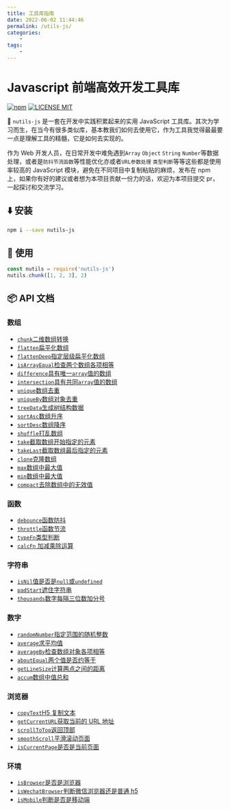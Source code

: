 ```yaml
---
title: 工具库指南
date: 2022-06-02 11:44:46
permalink: /utils-js/
categories:
    -
tags:
    -
---
```


# Javascript 前端高效开发工具库

[![npm](https://img.shields.io/npm/v/nutils-js.svg)](https://www.npmjs.com/package/nutils-js)
[![LICENSE MIT](https://img.shields.io/npm/l/nutils-js.svg)](https://www.npmjs.com/package/nutils-js)

:rocket: `nutils-js` 是一套在开发中实践积累起来的实用 JavaScript 工具库。其次为学习而生，在当今有很多类似库，基本教我们如何去使用它，作为工具我觉得最最要一点是理解工具的精髓，它是如何去实现的。

作为 Web 开发人员，在日常开发中难免遇到`Array` `Object` `String` `Number`等数据处理，或者是`防抖节流函数`等性能优化亦或者`URL参数处理` `类型判断`等等这些都是使用率较高的 JavaScript 模块，避免在不同项目中复制粘贴的麻烦，发布在 npm 上，如果你有好的建议或者想为本项目贡献一份力的话，欢迎为本项目提交 pr，一起探讨和交流学习。

## :arrow_down: 安装

```bash
npm i --save nutils-js
```

## :beers: 使用

```js
const nutils = require('nutils-js')
nutils.chunk([1, 2, 3], 2)
```

## :package: API 文档

### 数组

- [`chunk`二维数组转换](/utils/Array/chunk转换二维数组)
- [`flatten`扁平化数组](/utils/Array/flatten扁平化数组)
- [`flattenDeep`指定层级扁平化数组](/utils/Array/flattenDeep指定层级扁平化数组)
- [`isArrayEqual`检查两个数组各项相等](/utils/Array/isArrayEqual检查两个数组各项相等)
- [`difference`具有唯一`array`值的数组](/utils/Array/diffArray唯一值数组)
- [`intersection`具有共同`array`值的数组](/utils/Array/intersection共有值数组)
- [`unique`数组去重](/utils/Array/unique数组去重)
- [`uniqueBy`数组对象去重](/utils/Array/uniqueBy数组对象去重)
- [`treeData`生成树结构数据](/utils/Array/treeData生成树结构数据)
- [`sortAsc`数组升序](/utils/Array/sortAsc数组升序)
- [`sortDesc`数组降序](/utils/Array/sortDesc数组降序)
- [`shuffle`打乱数组](/utils/Array/shuffle打乱数组)
- [`take`截取数组开始指定的元素](/utils/Array/take截取数组开始指定的元素)
- [`takeLast`截取数组最后指定的元素](/utils/Array/takeLast截取数组最后指定的元素)
- [`clone`克隆数组](/utils/Array/clone克隆数组)
- [`max`数组中最大值](/utils/Array/max数组中最大值)
- [`min`数组中最大值](/utils/Array/min数组中最大值)
- [`compact`去除数组中的无效值](/utils/Array/compact去除数组中的无效值)

### 函数

- [`debounce`函数防抖](###`debounce`函数防抖)
- [`throttle`函数节流](###`throttle`函数节流)
- [`typeFn`类型判断](###`typeFn`类型判断)
- [`calcFn` 加减乘除运算](###`calcFn`加减乘除运算)

### 字符串

- [`isNil`值是否是`null`或`undefined`](###`isNil`值是否是`null`或`undefined`)
- [`padStart`遮住字符串](###`padStart`遮住字符串)
- [`thousands`数字每隔三位数加分号](###`thousands`数字每隔三位数加分号)

### 数字

- [`randomNumber`指定范围的随机整数](###`randomNumber`指定范围的随机整数)
- [`average`求平均值](###`average`求平均值)
- [`averageBy`检查数组对象各项相等](###`averageBy`检查数组对象各项相等)
- [`aboutEqual`两个值是否约等于](###`aboutEqual`两个值是否约等于)
- [`getLineSize`计算两点之间的距离](###`getLineSize`计算两点之间的距离)
- [`accum`数组中值总和](###`accum`数组中值总和)

### 浏览器

- [`copyText`H5 复制文本](###`copyText`H5复制文本)
- [`getCurrentURL`获取当前的 URL 地址](###`getCurrentURL`获取当前的URL地址)
- [`scrollToTop`返回顶部](###`scrollToTop`返回顶部)
- [`smoothScroll`平滑滚动页面](###`smoothScroll`平滑滚动页面)
- [`isCurrentPage`是否是当前页面](###`isCurrentPage`是否是当前页面)

### 环境

- [`isBrowser`是否是浏览器](###`isBrowser`是否是浏览器)
- [`isWechatBrowser`判断微信浏览器还是普通 h5](###`isWechatBrowser`判断微信浏览器还是普通h5)
- [`isMobile`判断是否是移动端](###`isMobile`判断是否是移动端)
